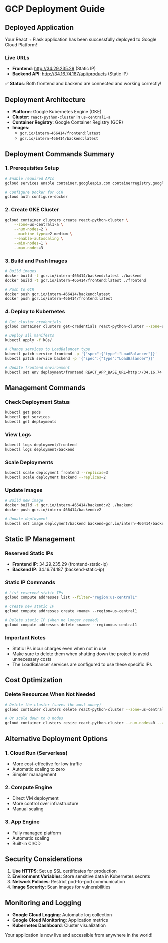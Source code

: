 # GCP Deployment Guide

## Deployed Application

Your React + Flask application has been successfully deployed to Google Cloud Platform!

### Live URLs
- **Frontend**: http://34.29.235.29 (Static IP)
- **Backend API**: http://34.16.74.187/api/products (Static IP)

✅ **Status**: Both frontend and backend are connected and working correctly!

## Deployment Architecture

- **Platform**: Google Kubernetes Engine (GKE)
- **Cluster**: `react-python-cluster` in `us-central1-a`
- **Container Registry**: Google Container Registry (GCR)
- **Images**: 
  - `gcr.io/intern-466414/frontend:latest`
  - `gcr.io/intern-466414/backend:latest`

## Deployment Commands Summary

### 1. Prerequisites Setup
```bash
# Enable required APIs
gcloud services enable container.googleapis.com containerregistry.googleapis.com cloudbuild.googleapis.com

# Configure Docker for GCR
gcloud auth configure-docker
```

### 2. Create GKE Cluster
```bash
gcloud container clusters create react-python-cluster \
    --zone=us-central1-a \
    --num-nodes=2 \
    --machine-type=e2-medium \
    --enable-autoscaling \
    --min-nodes=1 \
    --max-nodes=3
```

### 3. Build and Push Images
```bash
# Build images
docker build -t gcr.io/intern-466414/backend:latest ./backend
docker build -t gcr.io/intern-466414/frontend:latest ./frontend

# Push to GCR
docker push gcr.io/intern-466414/backend:latest
docker push gcr.io/intern-466414/frontend:latest
```

### 4. Deploy to Kubernetes
```bash
# Get cluster credentials
gcloud container clusters get-credentials react-python-cluster --zone=us-central1-a

# Deploy all manifests
kubectl apply -f k8s/

# Change services to LoadBalancer type
kubectl patch service frontend -p '{"spec":{"type":"LoadBalancer"}}'
kubectl patch service backend -p '{"spec":{"type":"LoadBalancer"}}'

# Update frontend environment
kubectl set env deployment/frontend REACT_APP_BASE_URL=http://34.16.74.187/api
```

## Management Commands

### Check Deployment Status
```bash
kubectl get pods
kubectl get services
kubectl get deployments
```

### View Logs
```bash
kubectl logs deployment/frontend
kubectl logs deployment/backend
```

### Scale Deployments
```bash
kubectl scale deployment frontend --replicas=3
kubectl scale deployment backend --replicas=2
```

### Update Images
```bash
# Build new image
docker build -t gcr.io/intern-466414/backend:v2 ./backend
docker push gcr.io/intern-466414/backend:v2

# Update deployment
kubectl set image deployment/backend backend=gcr.io/intern-466414/backend:v2
```

## Static IP Management

### Reserved Static IPs
- **Frontend IP**: 34.29.235.29 (frontend-static-ip)
- **Backend IP**: 34.16.74.187 (backend-static-ip)

### Static IP Commands
```bash
# List reserved static IPs
gcloud compute addresses list --filter="region:us-central1"

# Create new static IP
gcloud compute addresses create <name> --region=us-central1

# Delete static IP (when no longer needed)
gcloud compute addresses delete <name> --region=us-central1
```

### Important Notes
- Static IPs incur charges even when not in use
- Make sure to delete them when shutting down the project to avoid unnecessary costs
- The LoadBalancer services are configured to use these specific IPs

## Cost Optimization

### Delete Resources When Not Needed
```bash
# Delete the cluster (saves the most money)
gcloud container clusters delete react-python-cluster --zone=us-central1-a

# Or scale down to 0 nodes
gcloud container clusters resize react-python-cluster --num-nodes=0 --zone=us-central1-a
```

## Alternative Deployment Options

### 1. Cloud Run (Serverless)
- More cost-effective for low traffic
- Automatic scaling to zero
- Simpler management

### 2. Compute Engine
- Direct VM deployment
- More control over infrastructure
- Manual scaling

### 3. App Engine
- Fully managed platform
- Automatic scaling
- Built-in CI/CD

## Security Considerations

1. **Use HTTPS**: Set up SSL certificates for production
2. **Environment Variables**: Store sensitive data in Kubernetes secrets
3. **Network Policies**: Restrict pod-to-pod communication
4. **Image Security**: Scan images for vulnerabilities

## Monitoring and Logging

- **Google Cloud Logging**: Automatic log collection
- **Google Cloud Monitoring**: Application metrics
- **Kubernetes Dashboard**: Cluster visualization

Your application is now live and accessible from anywhere in the world!
